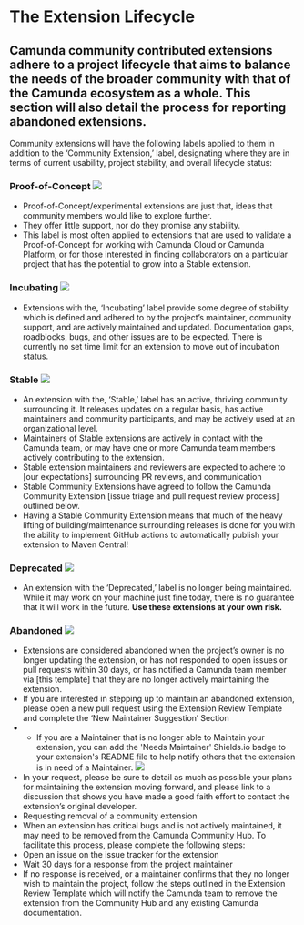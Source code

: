 # The Extension Lifecycle
## Camunda community contributed extensions adhere to a project lifecycle that aims to balance the needs of the broader community with that of the Camunda ecosystem as a whole. This section will also detail the process for reporting abandoned extensions.

Community extensions will have the following labels applied to them in addition to the ‘Community Extension,’ label, designating where they are in terms of current usability, project stability, and overall lifecycle status:

### Proof-of-Concept <img src="https://img.shields.io/badge/Lifecycle-Proof%20of%20Concept-blueviolet">
* Proof-of-Concept/experimental extensions are just that, ideas that community members would like to explore further. 
* They offer little support, nor do they promise any stability. 
* This label is most often applied to extensions that are used to validate a Proof-of-Concept for working with Camunda Cloud or Camunda Platform, or for those interested in finding collaborators on a particular project that has the potential to grow into a Stable extension.

### Incubating <img src="https://img.shields.io/badge/Lifecycle-Incubating-blue">
* Extensions with the, ‘Incubating’ label provide some degree of stability which is defined and adhered to by the project’s maintainer, community support, and are actively maintained and updated. Documentation gaps, roadblocks, bugs, and other issues are to be expected. There is currently no set time limit for an extension to move out of incubation status.

### Stable <img src="https://img.shields.io/badge/Lifecycle-Stable-brightgreen">
* An extension with the, ‘Stable,’ label has an active, thriving community surrounding it. It releases updates on a regular basis, has active maintainers and community participants, and may be actively used at an organizational level.
* Maintainers of Stable extensions are actively in contact with the Camunda team, or may have one or more Camunda team members actively contributing to the extension.
* Stable extension maintainers and reviewers are expected to adhere to [our expectations] surrounding PR reviews, and communication
* Stable Community Extensions have agreed to follow the Camunda Community Extension [issue triage and pull request review process] outlined below.
* Having a Stable Community Extension means that much of the heavy lifting of building/maintenance surrounding releases is done for you with the ability to implement GitHub actions to automatically publish your extension to Maven Central!

### Deprecated <img src="https://img.shields.io/badge/Lifecycle-Deprecated-yellowgreen">
* An extension with the ‘Deprecated,’ label is no longer being maintained. While it may work on your machine just fine today, there is no guarantee that it will work in the future. **Use these extensions at your own risk.**

### Abandoned <img src="https://img.shields.io/badge/Lifecycle-Abandoned-lightgrey">
* Extensions are considered abandoned when the project’s owner is no longer updating the extension, or has not responded to open issues or pull requests within 30 days, or has notified a Camunda team member via [this template] that they are no longer actively maintaining the extension. 
* If you are interested in stepping up to maintain an abandoned extension, please open a new pull request using the Extension Review Template and complete the ‘New Maintainer Suggestion’ Section
* * If you are a Maintainer that is no longer able to Maintain your extension, you can add the 'Needs Maintainer' Shields.io badge to your extension's README file to help notify others that the extension is in need of a Maintainer. <img src="https://img.shields.io/badge/Lifecycle-Needs%20Maintainer%20-ff69b4">
* In your request, please be sure to detail as much as possible your plans for maintaining the extension moving forward, and please link to a discussion that shows you have made a good faith effort to contact the extension’s original developer.
* Requesting removal of a community extension
* When an extension has critical bugs and is not actively maintained, it may need to be removed from the Camunda Community Hub. To facilitate this process, please complete the following steps:
* Open an issue on the issue tracker for the extension
* Wait 30 days for a response from the project maintainer
* If no response is received, or a maintainer confirms that they no longer wish to maintain the project, follow the steps outlined in the Extension Review Template which will notify the Camunda team to remove the extension from the Community Hub and any existing Camunda documentation. 
